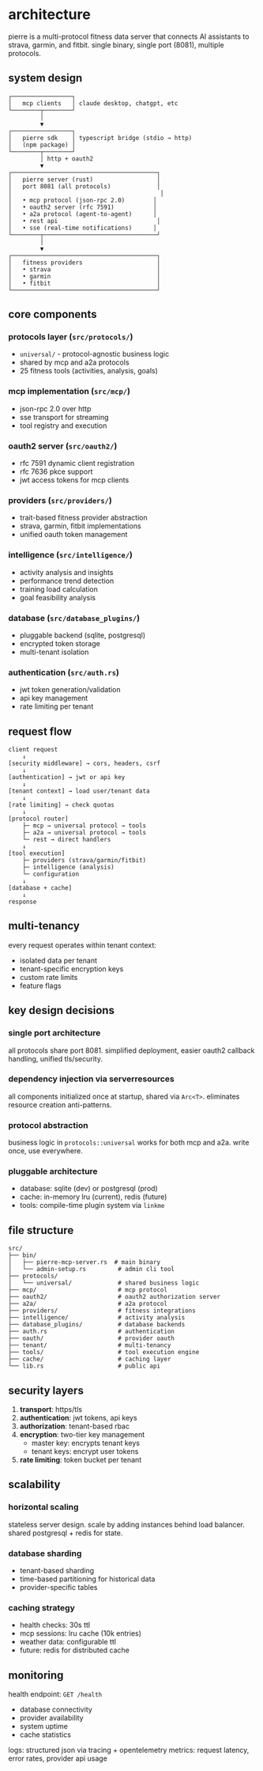 # architecture

pierre is a multi-protocol fitness data server that connects AI assistants to strava, garmin, and fitbit. single binary, single port (8081), multiple protocols.

## system design

```
┌─────────────────┐
│   mcp clients   │ claude desktop, chatgpt, etc
└────────┬────────┘
         │
         ▼
┌─────────────────┐
│   pierre sdk    │ typescript bridge (stdio → http)
│   (npm package) │
└────────┬────────┘
         │ http + oauth2
         ▼
┌─────────────────────────────────────────┐
│   pierre server (rust)                  │
│   port 8081 (all protocols)             │
│                                          │
│   • mcp protocol (json-rpc 2.0)        │
│   • oauth2 server (rfc 7591)           │
│   • a2a protocol (agent-to-agent)      │
│   • rest api                            │
│   • sse (real-time notifications)      │
└────────┬────────────────────────────────┘
         │
         ▼
┌─────────────────────────────────────────┐
│   fitness providers                     │
│   • strava                              │
│   • garmin                              │
│   • fitbit                              │
└─────────────────────────────────────────┘
```

## core components

### protocols layer (`src/protocols/`)
- `universal/` - protocol-agnostic business logic
- shared by mcp and a2a protocols
- 25 fitness tools (activities, analysis, goals)

### mcp implementation (`src/mcp/`)
- json-rpc 2.0 over http
- sse transport for streaming
- tool registry and execution

### oauth2 server (`src/oauth2/`)
- rfc 7591 dynamic client registration
- rfc 7636 pkce support
- jwt access tokens for mcp clients

### providers (`src/providers/`)
- trait-based fitness provider abstraction
- strava, garmin, fitbit implementations
- unified oauth token management

### intelligence (`src/intelligence/`)
- activity analysis and insights
- performance trend detection
- training load calculation
- goal feasibility analysis

### database (`src/database_plugins/`)
- pluggable backend (sqlite, postgresql)
- encrypted token storage
- multi-tenant isolation

### authentication (`src/auth.rs`)
- jwt token generation/validation
- api key management
- rate limiting per tenant

## request flow

```
client request
    ↓
[security middleware] → cors, headers, csrf
    ↓
[authentication] → jwt or api key
    ↓
[tenant context] → load user/tenant data
    ↓
[rate limiting] → check quotas
    ↓
[protocol router]
    ├─ mcp → universal protocol → tools
    ├─ a2a → universal protocol → tools
    └─ rest → direct handlers
    ↓
[tool execution]
    ├─ providers (strava/garmin/fitbit)
    ├─ intelligence (analysis)
    └─ configuration
    ↓
[database + cache]
    ↓
response
```

## multi-tenancy

every request operates within tenant context:
- isolated data per tenant
- tenant-specific encryption keys
- custom rate limits
- feature flags

## key design decisions

### single port architecture
all protocols share port 8081. simplified deployment, easier oauth2 callback handling, unified tls/security.

### dependency injection via serverresources
all components initialized once at startup, shared via `Arc<T>`. eliminates resource creation anti-patterns.

### protocol abstraction
business logic in `protocols::universal` works for both mcp and a2a. write once, use everywhere.

### pluggable architecture
- database: sqlite (dev) or postgresql (prod)
- cache: in-memory lru (current), redis (future)
- tools: compile-time plugin system via `linkme`

## file structure

```
src/
├── bin/
│   ├── pierre-mcp-server.rs  # main binary
│   └── admin-setup.rs         # admin cli tool
├── protocols/
│   └── universal/             # shared business logic
├── mcp/                       # mcp protocol
├── oauth2/                    # oauth2 authorization server
├── a2a/                       # a2a protocol
├── providers/                 # fitness integrations
├── intelligence/              # activity analysis
├── database_plugins/          # database backends
├── auth.rs                    # authentication
├── oauth/                     # provider oauth
├── tenant/                    # multi-tenancy
├── tools/                     # tool execution engine
├── cache/                     # caching layer
└── lib.rs                     # public api
```

## security layers

1. **transport**: https/tls
2. **authentication**: jwt tokens, api keys
3. **authorization**: tenant-based rbac
4. **encryption**: two-tier key management
   - master key: encrypts tenant keys
   - tenant keys: encrypt user tokens
5. **rate limiting**: token bucket per tenant

## scalability

### horizontal scaling
stateless server design. scale by adding instances behind load balancer. shared postgresql + redis for state.

### database sharding
- tenant-based sharding
- time-based partitioning for historical data
- provider-specific tables

### caching strategy
- health checks: 30s ttl
- mcp sessions: lru cache (10k entries)
- weather data: configurable ttl
- future: redis for distributed cache

## monitoring

health endpoint: `GET /health`
- database connectivity
- provider availability
- system uptime
- cache statistics

logs: structured json via tracing + opentelemetry
metrics: request latency, error rates, provider api usage
